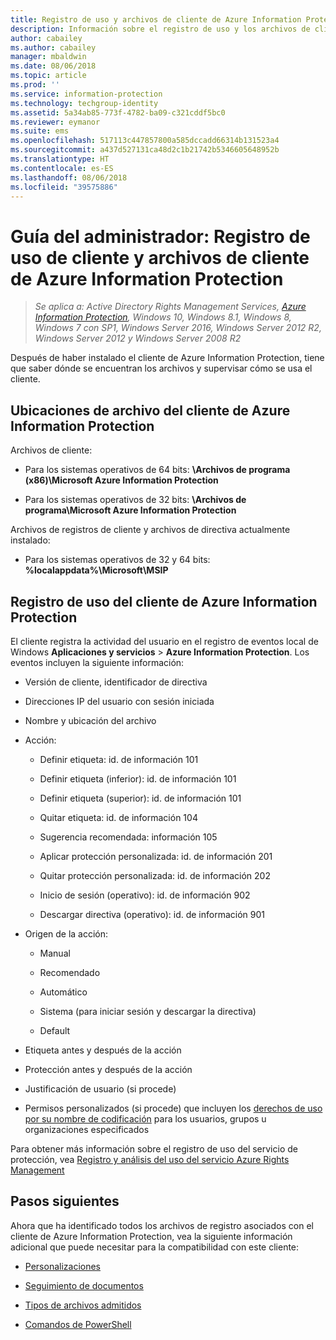 ```yaml
---
title: Registro de uso y archivos de cliente de Azure Information Protection
description: Información sobre el registro de uso y los archivos de cliente de cliente de Azure Information Protection para Windows.
author: cabailey
ms.author: cabailey
manager: mbaldwin
ms.date: 08/06/2018
ms.topic: article
ms.prod: ''
ms.service: information-protection
ms.technology: techgroup-identity
ms.assetid: 5a34ab85-773f-4782-ba09-c321cddf5bc0
ms.reviewer: eymanor
ms.suite: ems
ms.openlocfilehash: 517113c447857800a585dccadd66314b131523a4
ms.sourcegitcommit: a437d527131ca48d2c1b21742b5346605648952b
ms.translationtype: HT
ms.contentlocale: es-ES
ms.lasthandoff: 08/06/2018
ms.locfileid: "39575886"
---
```

# <a name="admin-guide-azure-information-protection-client-files-and-client-usage-logging"></a>Guía del administrador: Registro de uso de cliente y archivos de cliente de Azure Information Protection

>*Se aplica a: Active Directory Rights Management Services, [Azure Information Protection](https://azure.microsoft.com/pricing/details/information-protection), Windows 10, Windows 8.1, Windows 8, Windows 7 con SP1, Windows Server 2016, Windows Server 2012 R2, Windows Server 2012 y Windows Server 2008 R2*

Después de haber instalado el cliente de Azure Information Protection, tiene que saber dónde se encuentran los archivos y supervisar cómo se usa el cliente.

## <a name="file-locations-for-the-azure-information-protection-client"></a>Ubicaciones de archivo del cliente de Azure Information Protection

Archivos de cliente:   

- Para los sistemas operativos de 64 bits: **\Archivos de programa (x86)\Microsoft Azure Information Protection**

- Para los sistemas operativos de 32 bits: **\Archivos de programa\Microsoft Azure Information Protection**

Archivos de registros de cliente y archivos de directiva actualmente instalado:

- Para los sistemas operativos de 32 y 64 bits: **%localappdata%\Microsoft\MSIP**

## <a name="usage-logging-for-the-azure-information-protection-client"></a>Registro de uso del cliente de Azure Information Protection

El cliente registra la actividad del usuario en el registro de eventos local de Windows **Aplicaciones y servicios** > **Azure Information Protection**. Los eventos incluyen la siguiente información:

- Versión de cliente, identificador de directiva

- Direcciones IP del usuario con sesión iniciada

- Nombre y ubicación del archivo

- Acción:

    - Definir etiqueta: id. de información 101
    
    - Definir etiqueta (inferior): id. de información 101
    
    - Definir etiqueta (superior): id. de información 101
    
    - Quitar etiqueta: id. de información 104
   
    - Sugerencia recomendada: información 105
    
    - Aplicar protección personalizada: id. de información 201
    
    - Quitar protección personalizada: id. de información 202
    
    - Inicio de sesión (operativo): id. de información 902
    
    - Descargar directiva (operativo): id. de información 901
    
- Origen de la acción:
    
    - Manual 
    
    - Recomendado
    
    - Automático  
    
    - Sistema (para iniciar sesión y descargar la directiva)
    
    - Default
    
- Etiqueta antes y después de la acción 
    
- Protección antes y después de la acción
    
- Justificación de usuario (si procede)

- Permisos personalizados (si procede) que incluyen los [derechos de uso por su nombre de codificación](../configure-usage-rights.md#usage-rights-and-descriptions) para los usuarios, grupos u organizaciones especificados
    
Para obtener más información sobre el registro de uso del servicio de protección, vea [Registro y análisis del uso del servicio Azure Rights Management](../log-analyze-usage.md)



## <a name="next-steps"></a>Pasos siguientes
Ahora que ha identificado todos los archivos de registro asociados con el cliente de Azure Information Protection, vea la siguiente información adicional que puede necesitar para la compatibilidad con este cliente:

- [Personalizaciones](client-admin-guide-customizations.md)

- [Seguimiento de documentos](client-admin-guide-document-tracking.md)

- [Tipos de archivos admitidos](client-admin-guide-file-types.md)

- [Comandos de PowerShell](client-admin-guide-powershell.md)

